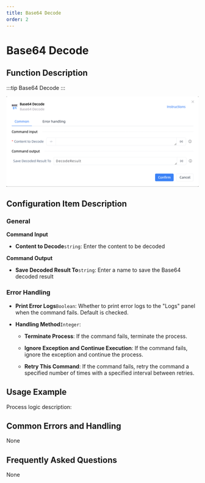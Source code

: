 ```yaml
---
title: Base64 Decode
order: 2
---
```


# Base64 Decode

## Function Description

:::tip 
Base64 Decode
:::

![Base64 Decode](../../../assets/Base64%20Decode_command.png)

## Configuration Item Description

### General

**Command Input**

- **Content to Decode**`string`: Enter the content to be decoded


**Command Output**

- **Save Decoded Result To**`string`: Enter a name to save the Base64 decoded result

### Error Handling

- **Print Error Logs**`Boolean`: Whether to print error logs to the "Logs" panel when the command fails. Default is checked. 

- **Handling Method**`Integer`:

    - **Terminate Process**: If the command fails, terminate the process.

    - **Ignore Exception and Continue Execution**: If the command fails, ignore the exception and continue the process.

    - **Retry This Command**: If the command fails, retry the command a specified number of times with a specified interval between retries.

## Usage Example

Process logic description:

## Common Errors and Handling

None

## Frequently Asked Questions

None


